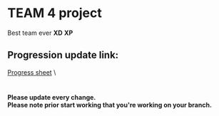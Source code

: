 # TEAM 4 project
Best team ever **XD** **XP**
## Progression update link:
[Progress sheet](https://docs.google.com/spreadsheets/d/1GWsk7dAmfnxRau_2QP2317yOs7XOCHSo/edit?usp=sharing&ouid=107038393109979470038&rtpof=true&sd=true) \


#
**Please update every change.** \
**Please note prior start working that you're working on your branch.**
